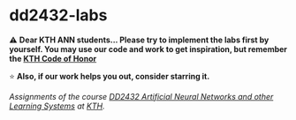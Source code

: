 # dd2432-labs

 ⚠️ **Dear KTH ANN students... Please try to implement the labs first by yourself. You may use our code and work to get inspiration, but remember the [KTH Code of Honor](https://www.kth.se/en/csc/utbildning/hederskodex/inledning-1.17237)**
 
⭐️ **Also, if our work helps you out, consider starring it.** 

*Assignments of the course [DD2432 Artificial Neural Networks and other Learning Systems](http://www.kth.se/student/kurser/kurs/DD2432?l=en) at [KTH](www.kth.se).*
